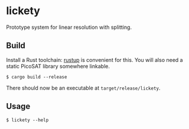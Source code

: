 # lickety
Prototype system for linear resolution with splitting.

## Build
Install a Rust toolchain: [rustup](https://rustup.rs) is convenient for this.
You will also need a static PicoSAT library somewhere linkable.

```
$ cargo build --release
```

There should now be an executable at `target/release/lickety`.

## Usage
```
$ lickety --help
```

